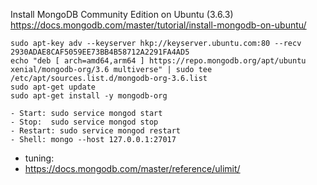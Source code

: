 Install MongoDB Community Edition on Ubuntu (3.6.3)  
https://docs.mongodb.com/master/tutorial/install-mongodb-on-ubuntu/ 

```
sudo apt-key adv --keyserver hkp://keyserver.ubuntu.com:80 --recv 2930ADAE8CAF5059EE73BB4B58712A2291FA4AD5 
echo "deb [ arch=amd64,arm64 ] https://repo.mongodb.org/apt/ubuntu xenial/mongodb-org/3.6 multiverse" | sudo tee /etc/apt/sources.list.d/mongodb-org-3.6.list 
sudo apt-get update 
sudo apt-get install -y mongodb-org 
```

```
- Start: sudo service mongod start 
- Stop:  sudo service mongod stop 
- Restart: sudo service mongod restart 
- Shell: mongo --host 127.0.0.1:27017 
```

- tuning: 
- https://docs.mongodb.com/master/reference/ulimit/ 
